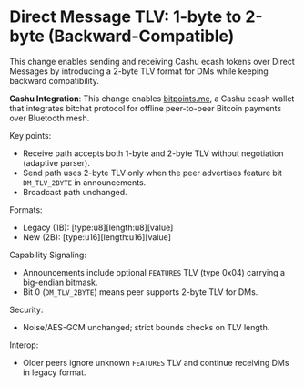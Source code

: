 # Direct Message TLV: 1-byte to 2-byte (Backward-Compatible)

This change enables sending and receiving Cashu ecash tokens over Direct Messages by introducing a 2-byte TLV format for DMs while keeping backward compatibility.

**Cashu Integration**: This change enables [bitpoints.me](https://github.com/bitpoints-cashu/bitpoints.me), a Cashu ecash wallet that integrates bitchat protocol for offline peer-to-peer Bitcoin payments over Bluetooth mesh.

Key points:
- Receive path accepts both 1-byte and 2-byte TLV without negotiation (adaptive parser).
- Send path uses 2-byte TLV only when the peer advertises feature bit `DM_TLV_2BYTE` in announcements.
- Broadcast path unchanged.

Formats:
- Legacy (1B): [type:u8][length:u8][value]
- New (2B): [type:u16][length:u16][value]

Capability Signaling:
- Announcements include optional `FEATURES` TLV (type 0x04) carrying a big-endian bitmask.
- Bit 0 (`DM_TLV_2BYTE`) means peer supports 2-byte TLV for DMs.

Security:
- Noise/AES-GCM unchanged; strict bounds checks on TLV length.

Interop:
- Older peers ignore unknown `FEATURES` TLV and continue receiving DMs in legacy format.
